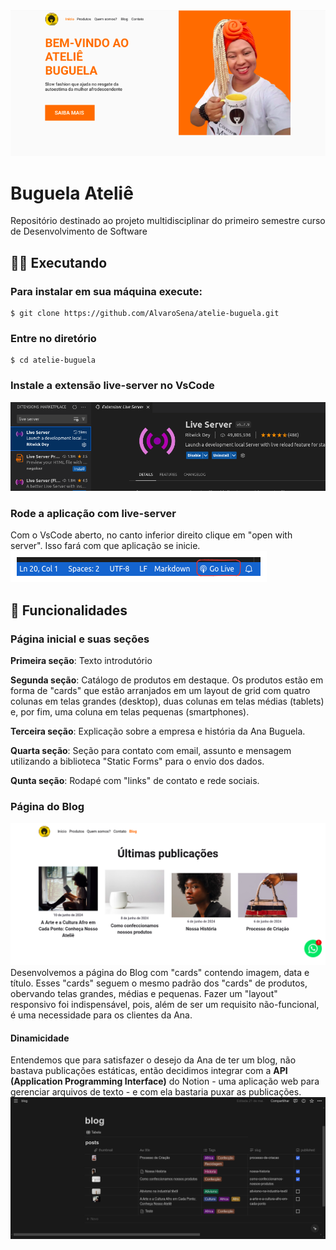 <img src="./assets/banner.png" alt="VsCode aberto na aba de extensões">

# Buguela Ateliê
Repositório destinado ao projeto multidisciplinar do primeiro semestre curso de Desenvolvimento de Software

## 👨‍💻 Executando
### Para instalar em sua máquina execute:
```
$ git clone https://github.com/AlvaroSena/atelie-buguela.git
``` 
### Entre no diretório
```
$ cd atelie-buguela
``` 

### Instale a extensão live-server no VsCode
<img src="./assets/live-server.png" alt="VsCode aberto na aba de extensões">

### Rode a aplicação com live-server
Com o VsCode aberto, no canto inferior direito clique em "open with server".
Isso fará com que aplicação se inicie.
<img src="./assets/execute-app.png" alt="VsCode aberto na aba de extensões">

## 🚀 Funcionalidades

### Página inicial e suas seções

<strong>Primeira seção</strong>: 
Texto introdutório

<strong>Segunda seção</strong>: 
Catálogo de produtos em destaque. Os produtos estão em forma de "cards" que estão arranjados em um layout de grid com quatro colunas em telas grandes (desktop),
duas colunas em telas médias (tablets) e, por fim, uma coluna em 
telas pequenas (smartphones).

<strong>Terceira seção</strong>: 
Explicação sobre a empresa e história da Ana Buguela.

<strong>Quarta seção</strong>: 
Seção para contato com email, assunto e mensagem utilizando 
a biblioteca "Static Forms" para o envio dos dados.

<strong>Qunta seção</strong>: 
Rodapé com "links" de contato e rede sociais.

### Página do Blog
<img src="./assets/blog.png" alt="VsCode aberto na aba de extensões">
Desenvolvemos a página do Blog com "cards" contendo imagem, data e título.
Esses "cards" seguem o mesmo padrão dos "cards" de produtos, obervando telas grandes, médias e pequenas.
Fazer um "layout" responsivo foi indispensável, pois, além de ser um requisito não-funcional, é uma
necessidade para os clientes da Ana.

#### Dinamicidade
Entendemos que para satisfazer o desejo da Ana de ter um blog, não bastava publicações estáticas,
então decidimos integrar com a <strong>API (Application Programming Interface)</strong> do Notion - uma aplicação web para gerenciar arquivos de texto - e com ela bastaria puxar as publicações.
<img src="./assets/notion.png" alt="VsCode aberto na aba de extensões">

